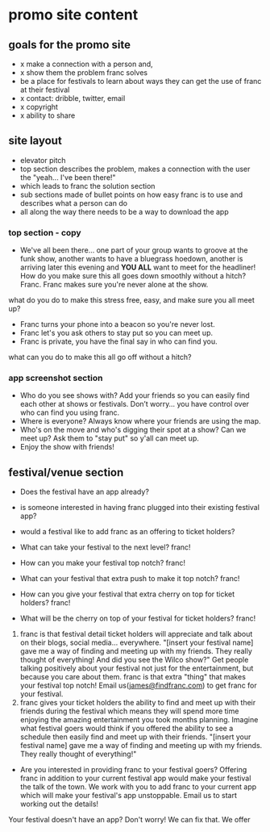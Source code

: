 # promo site content

## goals for the promo site
- x make a connection with a person and,
- x show them the problem franc solves
- be a place for festivals to learn about ways they can get the use of franc at their festival
- x contact: dribble, twitter, email
- x copyright
- x ability to share

## site layout
- elevator pitch
- top section describes the problem, makes a connection with the user the "yeah... I've been there!"
- which leads to franc the solution section
- sub sections made of bullet points on how easy franc is to use and describes what a person can do
- all along the way there needs to be a way to download the app

### top section - copy
- We've all been there... one part of your group wants to groove at the funk show, another wants to have a bluegrass hoedown, another is arriving later this evening and **YOU ALL** want to meet for the headliner! How do you make sure this all goes down smoothly without a hitch? Franc. Franc makes sure you're never alone at the show.

what do you do to make this stress free, easy, and make sure you all meet up?

- Franc turns your phone into a beacon so you're never lost.
- Franc let's you ask others to stay put so you can meet up.
- Franc is private, you have the final say in who can find you.

what can you do to make this all go off without a hitch?

### app screenshot section
- Who do you see shows with? Add your friends so you can easily find each other at shows or festivals. Don’t worry… you have control over who can find you using franc.
- Where is everyone? Always know where your friends are using the map.
- Who's on the move and who's digging their spot at a show? Can we meet up? Ask them to "stay put" so y'all can meet up.
- Enjoy the show with friends!

## festival/venue section
- Does the festival have an app already?
- is someone interested in having franc plugged into their existing festival app?
- would a festival like to add franc as an offering to ticket holders?

- What can take your festival to the next level? franc!
- How can you make your festival top notch? franc!
- What can your festival that extra push to make it top notch? franc!
- How can you give your festival that extra cherry on top for ticket holders? franc!
- What will be the cherry on top of your festival for ticket holders? franc!
1. franc is that festival detail ticket holders will appreciate and talk about on their blogs, social media... everywhere. "[insert your festival name] gave me a way of finding and meeting up with my friends. They really thought of everything! And did you see the Wilco show?" Get people talking positively about your festival not just for the entertainment, but because you care about them. franc is that extra "thing" that makes your festival top notch! Email us(james@findfranc.com) to get franc for your festival.
2. franc gives your ticket holders the ability to find and meet up with their friends during the festival which means they will spend more time enjoying the amazing entertainment you took months planning. Imagine what festival goers would think if you offered the ability to see a schedule then easily find and meet up with their friends. "[insert your festival name] gave me a way of finding and meeting up with my friends. They really thought of everything!"

- Are you interested in providing franc to your festival goers?
Offering franc in addition to your current festival app would make your festival the talk of the town. We work with you to add franc to your current app which will make your festival's app unstoppable. Email us to start working out the details!

Your festival doesn't have an app?
Don't worry! We can fix that. We offer 